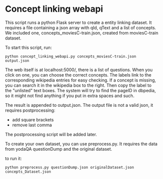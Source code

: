 Concept linking webapi
======================

This script runs a python Flask server to create a entity 
linking dataset. It requires a file containing a 
json array with qId, qText and a list of concepts.
We included one, concepts_moviesC-train.json, created
from moviesC-train dataset.

To start this script, run:

	python concept_linking_webapi.py concepts_moviesC-train.json output.json

The web itself is at localhost:5000/, there is a list of 
questions. When you click on one, you can choose the
correct concepts. The labels link to the corresponding
wikipedia entries for easy checking. If a concept is 
missing, you can search it in the wikipedia box to the
right. Then copy the label to the "unlisted" text boxes. 
The system will try to find the pageID in dbpedia, so it
might not find anything if you put in extra spaces and such.

The result is appended to output.json. The output file 
is not a valid json, it requires postprocessing:
* add square brackets 
* remove last comma

The postprocessing script will be added later.

To create your own dataset, you can use preprocess.py.
It requires the data from yodaQA questionDump and the 
original dataset.

to run it:

	python preprocess.py questionDump.json originalDataset.json concepts_Dataset.json
	

